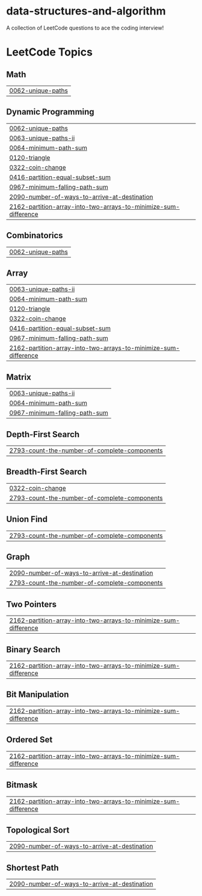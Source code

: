 # data-structures-and-algorithm
A collection of LeetCode questions to ace the coding interview!

<!---LeetCode Topics Start-->
# LeetCode Topics
## Math
|  |
| ------- |
| [0062-unique-paths](https://github.com/ashishsah0901/data-structures-and-algorithm/tree/master/0062-unique-paths) |
## Dynamic Programming
|  |
| ------- |
| [0062-unique-paths](https://github.com/ashishsah0901/data-structures-and-algorithm/tree/master/0062-unique-paths) |
| [0063-unique-paths-ii](https://github.com/ashishsah0901/data-structures-and-algorithm/tree/master/0063-unique-paths-ii) |
| [0064-minimum-path-sum](https://github.com/ashishsah0901/data-structures-and-algorithm/tree/master/0064-minimum-path-sum) |
| [0120-triangle](https://github.com/ashishsah0901/data-structures-and-algorithm/tree/master/0120-triangle) |
| [0322-coin-change](https://github.com/ashishsah0901/data-structures-and-algorithm/tree/master/0322-coin-change) |
| [0416-partition-equal-subset-sum](https://github.com/ashishsah0901/data-structures-and-algorithm/tree/master/0416-partition-equal-subset-sum) |
| [0967-minimum-falling-path-sum](https://github.com/ashishsah0901/data-structures-and-algorithm/tree/master/0967-minimum-falling-path-sum) |
| [2090-number-of-ways-to-arrive-at-destination](https://github.com/ashishsah0901/data-structures-and-algorithm/tree/master/2090-number-of-ways-to-arrive-at-destination) |
| [2162-partition-array-into-two-arrays-to-minimize-sum-difference](https://github.com/ashishsah0901/data-structures-and-algorithm/tree/master/2162-partition-array-into-two-arrays-to-minimize-sum-difference) |
## Combinatorics
|  |
| ------- |
| [0062-unique-paths](https://github.com/ashishsah0901/data-structures-and-algorithm/tree/master/0062-unique-paths) |
## Array
|  |
| ------- |
| [0063-unique-paths-ii](https://github.com/ashishsah0901/data-structures-and-algorithm/tree/master/0063-unique-paths-ii) |
| [0064-minimum-path-sum](https://github.com/ashishsah0901/data-structures-and-algorithm/tree/master/0064-minimum-path-sum) |
| [0120-triangle](https://github.com/ashishsah0901/data-structures-and-algorithm/tree/master/0120-triangle) |
| [0322-coin-change](https://github.com/ashishsah0901/data-structures-and-algorithm/tree/master/0322-coin-change) |
| [0416-partition-equal-subset-sum](https://github.com/ashishsah0901/data-structures-and-algorithm/tree/master/0416-partition-equal-subset-sum) |
| [0967-minimum-falling-path-sum](https://github.com/ashishsah0901/data-structures-and-algorithm/tree/master/0967-minimum-falling-path-sum) |
| [2162-partition-array-into-two-arrays-to-minimize-sum-difference](https://github.com/ashishsah0901/data-structures-and-algorithm/tree/master/2162-partition-array-into-two-arrays-to-minimize-sum-difference) |
## Matrix
|  |
| ------- |
| [0063-unique-paths-ii](https://github.com/ashishsah0901/data-structures-and-algorithm/tree/master/0063-unique-paths-ii) |
| [0064-minimum-path-sum](https://github.com/ashishsah0901/data-structures-and-algorithm/tree/master/0064-minimum-path-sum) |
| [0967-minimum-falling-path-sum](https://github.com/ashishsah0901/data-structures-and-algorithm/tree/master/0967-minimum-falling-path-sum) |
## Depth-First Search
|  |
| ------- |
| [2793-count-the-number-of-complete-components](https://github.com/ashishsah0901/data-structures-and-algorithm/tree/master/2793-count-the-number-of-complete-components) |
## Breadth-First Search
|  |
| ------- |
| [0322-coin-change](https://github.com/ashishsah0901/data-structures-and-algorithm/tree/master/0322-coin-change) |
| [2793-count-the-number-of-complete-components](https://github.com/ashishsah0901/data-structures-and-algorithm/tree/master/2793-count-the-number-of-complete-components) |
## Union Find
|  |
| ------- |
| [2793-count-the-number-of-complete-components](https://github.com/ashishsah0901/data-structures-and-algorithm/tree/master/2793-count-the-number-of-complete-components) |
## Graph
|  |
| ------- |
| [2090-number-of-ways-to-arrive-at-destination](https://github.com/ashishsah0901/data-structures-and-algorithm/tree/master/2090-number-of-ways-to-arrive-at-destination) |
| [2793-count-the-number-of-complete-components](https://github.com/ashishsah0901/data-structures-and-algorithm/tree/master/2793-count-the-number-of-complete-components) |
## Two Pointers
|  |
| ------- |
| [2162-partition-array-into-two-arrays-to-minimize-sum-difference](https://github.com/ashishsah0901/data-structures-and-algorithm/tree/master/2162-partition-array-into-two-arrays-to-minimize-sum-difference) |
## Binary Search
|  |
| ------- |
| [2162-partition-array-into-two-arrays-to-minimize-sum-difference](https://github.com/ashishsah0901/data-structures-and-algorithm/tree/master/2162-partition-array-into-two-arrays-to-minimize-sum-difference) |
## Bit Manipulation
|  |
| ------- |
| [2162-partition-array-into-two-arrays-to-minimize-sum-difference](https://github.com/ashishsah0901/data-structures-and-algorithm/tree/master/2162-partition-array-into-two-arrays-to-minimize-sum-difference) |
## Ordered Set
|  |
| ------- |
| [2162-partition-array-into-two-arrays-to-minimize-sum-difference](https://github.com/ashishsah0901/data-structures-and-algorithm/tree/master/2162-partition-array-into-two-arrays-to-minimize-sum-difference) |
## Bitmask
|  |
| ------- |
| [2162-partition-array-into-two-arrays-to-minimize-sum-difference](https://github.com/ashishsah0901/data-structures-and-algorithm/tree/master/2162-partition-array-into-two-arrays-to-minimize-sum-difference) |
## Topological Sort
|  |
| ------- |
| [2090-number-of-ways-to-arrive-at-destination](https://github.com/ashishsah0901/data-structures-and-algorithm/tree/master/2090-number-of-ways-to-arrive-at-destination) |
## Shortest Path
|  |
| ------- |
| [2090-number-of-ways-to-arrive-at-destination](https://github.com/ashishsah0901/data-structures-and-algorithm/tree/master/2090-number-of-ways-to-arrive-at-destination) |
<!---LeetCode Topics End-->
